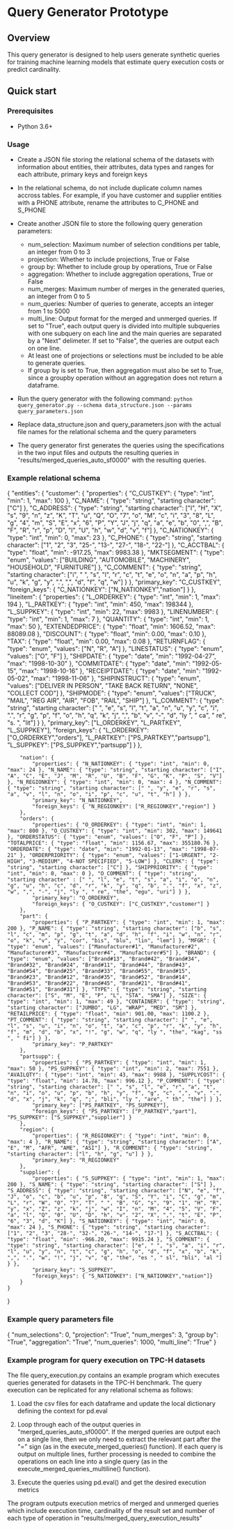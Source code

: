 # Query Generator Prototype

## Overview
This query generator is designed to help users generate synthetic queries for training machine learning models that estimate query execution costs or predict cardinality.

## Quick start
### Prerequisites
- Python 3.6+

### Usage
- Create a JSON file storing the relational schema of the datasets with information about entities, their attributes, data types and ranges for each attribute, primary keys and foreign keys
- In the relational schema, do not include duplicate column names accross tables. For example, if you have customer and supplier entities with a PHONE attribute, rename the attributes to C_PHONE and S_PHONE

- Create another JSON file to store the following query generation parameters: 
    - num_selection: Maximum number of selection conditions per table, an integer from 0 to 3
    - projection: Whether to include projections, True or False
    - group by: Whether to include group by operations, True or False
    - aggregation: Whether to include aggregation operations, True or False
    - num_merges: Maximum number of merges in the generated queries, an integer from 0 to 5
    - num_queries: Number of queries to generate, accepts an integer from 1 to 5000
    - multi_line: Output format for the merged and unmerged queries. If set to "True", each output query is divided into multiple subqueries with one subquery on each line and the main queries are separated by a "Next" delimeter. If set to "False", the queries are output each on one line.
    - At least one of projections or selections must be included to be able to generate queries. 
    - If group by is set to True, then aggregation must also be set to True, since a groupby operation without an aggregation does not return a dataframe. 
    
- Run the query generator with the following command: `python query_generator.py --schema data_structure.json --params query_parameters.json`
- Replace data_structure.json and query_parameters.json with the actual file names for the relational schema and the query parameters

- The query generator first generates the queries using the specifications in the two input files and outputs the resulting queries in "results/merged_queries_auto_sf0000" with the resulting queries. 

### Example relational schema
{
    "entities": {
        "customer": {
            "properties": { "C_CUSTKEY": { "type": "int", "min": 1, "max": 100 }, "C_NAME": { "type": "string", "starting character": ["C"] }, "C_ADDRESS": { "type": "string", "starting character": ["I", "H", "X", "s", "9", "n", "z", "K", "T", "u", "Q", "O", "7", "o", "M", "c", "i", "3", "8", "L", "g", "4", "m", "S", "E", "x", "6", "P", "Y", "J", "j", "q", "a", "e", "b", "0", ",", "B", "F", "R", "r", "p", "D", "l", "U", "h", "w", "d", "v", "f"] }, "C_NATIONKEY": { "type": "int", "min": 0, "max": 23 }, "C_PHONE": { "type": "string", "starting character": ["1", "2", "3", "25-", "13-", "27-", "18-", "22-"] }, "C_ACCTBAL": { "type": "float", "min": -917.25, "max": 9983.38 }, "MKTSEGMENT": { "type": "enum", "values": ["BUILDING", "AUTOMOBILE", "MACHINERY", "HOUSEHOLD", "FURNITURE"] }, "C_COMMENT": { "type": "string", "starting character": ["i", " ", "s", "l", "r", "c", "t", "e", "o", "n", "a", "p", "h", "u", "k", "g", "y", ".", ",", "d", "f", "q", "w"] } },
            "primary_key": "C_CUSTKEY",
            "foreign_keys": { "C_NATIONKEY": ["N_NATIONKEY","nation"] }
        },
        "lineitem": {
            "properties": { "L_ORDERKEY": { "type": "int", "min": 1, "max": 194 }, "L_PARTKEY": { "type": "int", "min": 450, "max": 198344 }, "L_SUPPKEY": { "type": "int", "min": 22, "max": 9983 }, "LINENUMBER": { "type": "int", "min": 1, "max": 7 }, "QUANTITY": { "type": "int", "min": 1, "max": 50 }, "EXTENDEDPRICE": { "type": "float", "min": 1606.52, "max": 88089.08 }, "DISCOUNT": { "type": "float", "min": 0.00, "max": 0.10 }, "TAX": { "type": "float", "min": 0.00, "max": 0.08 }, "RETURNFLAG": { "type": "enum", "values": ["N", "R", "A"] }, "LINESTATUS": { "type": "enum", "values": ["O", "F"] }, "SHIPDATE": { "type": "date", "min": "1992-04-27", "max": "1998-10-30"  }, "COMMITDATE": { "type": "date", "min": "1992-05-15", "max": "1998-10-16" }, "RECEIPTDATE": { "type": "date", "min": "1992-05-02", "max": "1998-11-06" }, "SHIPINSTRUCT": { "type": "enum", "values": ["DELIVER IN PERSON", "TAKE BACK RETURN", "NONE", "COLLECT COD"] }, "SHIPMODE": { "type": "enum", "values": ["TRUCK", "MAIL", "REG AIR", "AIR", "FOB", "RAIL", "SHIP"] }, "L_COMMENT": { "type": "string", "starting character": [" ", "e", "s", "l", "t", "a", "n", "u", "y", "c", "i", ".", "r", "g", "p", "f", "o", "h", "q", "k", "j", ",", "b", "v", "-", "d", "ly ", " ca", " re", "s. ", "lit"] } },
            "primary_key": ["L_ORDERKEY", "L_PARTKEY", "L_SUPPKEY"],
            "foreign_keys": { "L_ORDERKEY": ["O_ORDERKEY","orders"], "L_PARTKEY": ["PS_PARTKEY","partsupp"], "L_SUPPKEY": ["PS_SUPPKEY","partsupp"] }
        },

        "nation": {
            "properties": { "N_NATIONKEY": { "type": "int", "min": 0, "max": 24 }, "N_NAME": { "type": "string", "starting character": ["I", "A", "C", "E", "J", "M", "R", "U", "B", "F", "G", "K", "P", "S", "V"] }, "N_REGIONKEY": { "type": "int", "min": 0, "max": 4 }, "N_COMMENT": { "type": "string", "starting character": [" ", "y", "e", "r", "s", "a", "v", "l", "n", "o", "i", "p", "c", "u", "t", "h"] } },
            "primary_key": "N_NATIONKEY",
            "foreign_keys": { "N_REGIONKEY": ["R_REGIONKEY","region"] }
        },
        "orders": {
            "properties": { "O_ORDERKEY": { "type": "int", "min": 1, "max": 800 }, "O_CUSTKEY": { "type": "int", "min": 302, "max": 149641 }, "ORDERSTATUS": { "type": "enum", "values": ["O", "F", "P"] }, "TOTALPRICE": { "type": "float", "min": 1156.67, "max": 355180.76 }, "ORDERDATE": { "type": "date", "min": "1992-01-13", "max": "1998-07-21" }, "ORDERPRIORITY": { "type": "enum", "values": ["1-URGENT", "2-HIGH", "3-MEDIUM", "4-NOT SPECIFIED", "5-LOW"] }, "CLERK": { "type": "string", "starting character": ["C"] }, "SHIPPRIORITY": { "type": "int", "min": 0, "max": 0 }, "O_COMMENT": { "type": "string", "starting character" : [" ", "l", "e", "t", "s", "a", "i", "o", "n", "g", "u", "h", "c", "d", "r", "k", "y", "q", "b", ".", "f", "x", "z", "w", ",", "-", "j", "ly ", " re", "the", "egu", "uri"] } },
            "primary_key": "O_ORDERKEY",
            "foreign_keys": { "O_CUSTKEY": ["C_CUSTKEY","customer"] }
        },
        "part": {
            "properties": { "P_PARTKEY": { "type": "int", "min": 1, "max": 200 }, "P_NAME": { "type": "string", "starting character": ["b", "s", "l", "c", "m", "p", "g", "t", "a", "d", "h", "f", "i", "w", "n", "r", "o", "k", "v", "y", "cor", "bis", "blu", "lin", "lem"] }, "MFGR": { "type": "enum", "values": ["Manufacturer#1", "Manufacturer#2", "Manufacturer#3", "Manufacturer#4", "Manufacturer#5"] }, "BRAND": { "type": "enum", "values": ["Brand#13", "Brand#42", "Brand#34", "Brand#32", "Brand#24", "Brand#11", "Brand#44", "Brand#43", "Brand#54", "Brand#25", "Brand#33", "Brand#55", "Brand#15", "Brand#23", "Brand#12", "Brand#35", "Brand#52", "Brand#14", "Brand#53", "Brand#22", "Brand#45", "Brand#21", "Brand#41", "Brand#51", "Brand#31"] }, "TYPE": { "type": "string", "starting character": ["S", "M", "E", "P", "L", "STA", "SMA"] }, "SIZE": { "type": "int", "min": 1, "max": 49 }, "CONTAINER": { "type": "string", "starting character": ["JUMBO", "LG", "WRAP", "MED", "SM"] }, "RETAILPRICE": { "type": "float", "min": 901.00, "max": 1100.2 }, "PT_COMMENT": { "type": "string", "starting character": [" ", "e", "l", "s", "u", "i", "n", "o", "t", "a", "c", "p", "r", "k", "y", "h", "f", "m", "d", "b", "x", "!", "g", "w", "q", "ly ", "the", "kag", "ss ", " fi"] } },
            "primary_key": "P_PARTKEY"
        },
        "partsupp": {
            "properties": { "PS_PARTKEY": { "type": "int", "min": 1, "max": 50 }, "PS_SUPPKEY": { "type": "int", "min": 2, "max": 7551 }, "AVAILQTY": { "type": "int", "min": 43, "max": 9988 }, "SUPPLYCOST": { "type": "float", "min": 14.78, "max": 996.12 }, "P_COMMENT": { "type": "string", "starting character": [" ", "s", "l", "e", "r", "a", "t", "n", "i", "o", "u", "p", "b", "h", "y", "f", "g", "c", ",", "v", ".", "d", "x", "j", "k", "q", ";", "bli", "ly ", "are", " th", "the"] } },
            "primary_key": ["PS_PARTKEY", "PS_SUPPKEY"],
            "foreign_keys": { "PS_PARTKEY": ["P_PARTKEY","part"], "PS_SUPPKEY": ["S_SUPPKEY","supplier"] }
        },
        "region": {
            "properties": { "R_REGIONKEY": { "type": "int", "min": 0, "max": 4 }, "R_NAME": { "type": "string", "starting character": ["A", "E", "M", "AFR", "AME", "ASI"] }, "R_COMMENT": { "type": "string", "starting character": ["l", "h", "g", "u"] } },
            "primary_key": "R_REGIONKEY"
        },
        "supplier": {
            "properties": { "S_SUPPKEY": { "type": "int", "min": 1, "max": 200 }, "S_NAME": { "type": "string", "starting character": ["S"] }, "S_ADDRESS": { "type": "string", "starting character": ["N", "e", "f", "J", "o", "c", "b", "u", "p", "8", "q", "S", "Y", "i", "C", "g", "m", "L", "r", "W", "O", "7", "T", " ", "B", "G", "s", "9", "1", "H", "R", "y", "x", "Z", "z", "k", "j", "w", "I", "n", "M", "4", "5", "V", "F", "a", "l", "Q", "0", "U", "D", "h", "v", "2", "X", ",", "t", "E", "P", "6", "3", "d", "K"] }, "S_NATIONKEY": { "type": "int", "min": 0, "max": 24 }, "S_PHONE": { "type": "string", "starting character": ["1", "2", "3", "28-", "32-", "26-", "14-", "17-"] }, "S_ACCTBAL": { "type": "float", "min": -966.20, "max": 9915.24 }, "S_COMMENT": { "type": "string", "starting character": ["e", " ", "s", "a", "i", "r", "l", "u", "y", "n", "t", "c", "g", "h", "o", "d", "f", "x", "b", "k", ",", ".", "w", "!", "j", "v", "q", "the", "es ", " sl", "bli", "al "]  } },
            "primary_key": "S_SUPPKEY",
            "foreign_keys": { "S_NATIONKEY": ["N_NATIONKEY","nation"]}
        }
    }
}

### Example query parameters file
{
    "num_selections": 0,
    "projection": "True",
    "num_merges": 3,
    "group by": "True",
    "aggregation": "True",
    "num_queries": 1000,
    "multi_line": "True"
}

### Example program for query execution on TPC-H datasets

The file query_execution.py contains an example program which executes queries generated for datasets in the TPC-H benchmark. The query execution can be replicated for any relational schema as follows:

1) Load the csv files for each dataframe and update the local dictionary defining the context for pd.eval

2) Loop through each of the output queries in "merged_queries_auto_sf0000". If the merged queries are output each on a single line, then we only need to extract the relevant part after the "=" sign (as in the execute_merged_queries() function). If each query is output on multiple lines, further processing is needed to combine the operations on each line into a single query (as in the execute_merged_queries_multiline() function). 

3) Execute the queries using pd.eval() and get the desired execution metrics

The program outputs execution metrics of merged and unmerged queries which include execution time, cardinality of the result set and number of each type of operation in "results/merged_query_execution_results"